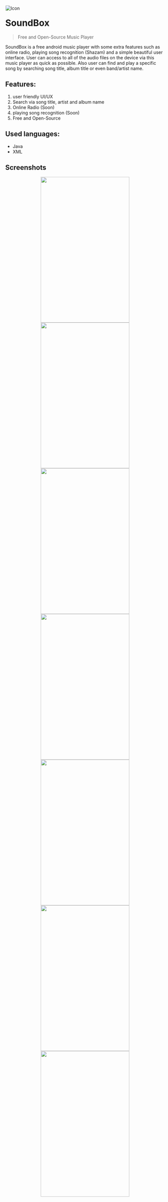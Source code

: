 <img alt="Icon" src="app/src/main/res/mipmap-xxxhdpi/ic_launcher_round.png?raw=true" align="left" hspace="1" vspace="1">

# SoundBox

> Free and Open-Source Music Player

SoundBox is a free android music player with some extra features such as online radio, playing song recognition (Shazam) and a simple beautiful user interface. User can access to all of the audio files on the device via this music player as quick as possible. Also user can find and play a specific song by searching song title, album title or even band/artist name.

## Features:
1. user friendly UI/UX
2. Search via song title, artist and album name
3. Online Radio (Soon)
4. playing song recognition (Soon)
5. Free and Open-Source

## Used languages:
- Java
- XML

## Screenshots
<center>
<div>
  <img src="http://trainbit.com/files/3638500884/Splash_Screen_-_P1.jpg" width="280" height="460" inline-block;/>
  <img src="http://trainbit.com/files/4638500884/Sign_up_Page_-_P1.jpg" width="280" height="460" inline-block/>
  <img src="http://trainbit.com/files/0838500884/Login_Page_-_P1.jpg" width="280" height="460" inline-block/>
  <img src="http://trainbit.com/files/5838500884/Home_Fragment_-_P1.jpg" width="280" height="460" inline-block;/>
  <img src="http://trainbit.com/files/6638500884/player_-_P1.jpg" width="280" height="460" inline-block;/>
  <img src="http://trainbit.com/files/9638500884/Search_-_P1.png" width="280" height="460" inline-block;/>
  <img src="http://trainbit.com/files/7638500884/More_-_P1.jpg" width="280" height="460" inline-block;/>
<div/>
<center/>
